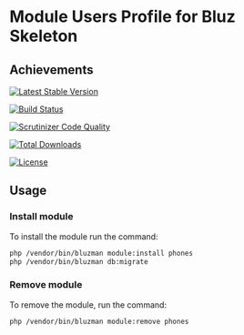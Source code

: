 # Module Users Profile for Bluz Skeleton

## Achievements

[![Latest Stable Version](https://img.shields.io/packagist/v/bluzphp/module-phones.svg?label=version&style=flat)](https://packagist.org/packages/bluzphp/module-phones)

[![Build Status](https://img.shields.io/travis/bluzphp/module-phones/master.svg?style=flat)](https://travis-ci.com/bluzphp/module-phones)

[![Scrutinizer Code Quality](https://img.shields.io/scrutinizer/g/bluzphp/module-phones.svg?style=flat)](https://scrutinizer-ci.com/g/bluzphp/module-phones/)

[![Total Downloads](https://img.shields.io/packagist/dt/bluzphp/module-phones.svg?style=flat)](https://packagist.org/packages/bluzphp/module-phones)

[![License](https://img.shields.io/packagist/l/bluzphp/module-phones.svg?style=flat)](https://packagist.org/packages/bluzphp/module-phones)


## Usage
### Install module
To install the module run the command:
  
```bash
php /vendor/bin/bluzman module:install phones
php /vendor/bin/bluzman db:migrate
```

### Remove module
To remove the module, run the command:
    
```bash
php /vendor/bin/bluzman module:remove phones
```
